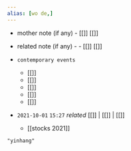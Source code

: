 ```yaml
---
alias: [wo de,]
---
```

- mother note (if any)
		- [[]] [[]]
- related note (if any) -
		- [[]] [[]]
- `contemporary events`
	- [[]]
	- [[]]
	- [[]]
	- [[]]
	- [[]]

- `2021-10-01`  `15:27` _related_ [[]] | [[]] | [[]]
	- [[stocks 2021]]

```query
"yinhang"
```